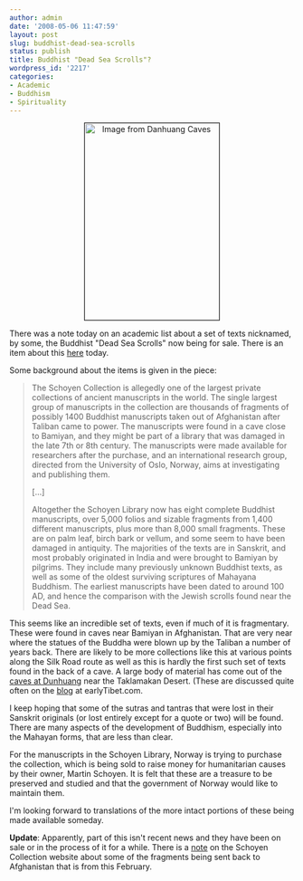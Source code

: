 ```yaml
---
author: admin
date: '2008-05-06 11:47:59'
layout: post
slug: buddhist-dead-sea-scrolls
status: publish
title: Buddhist "Dead Sea Scrolls"?
wordpress_id: '2217'
categories:
- Academic
- Buddhism
- Spirituality
---
```

<p align="center"><a href="http://www.flickr.com/photos/albill/2470939037/" title="Image from Danhuang Caves by albill, on Flickr"><img src="http://farm3.static.flickr.com/2003/2470939037_1b81129f82_o.jpg" border="1" width="238" height="348" alt="Image from Danhuang Caves" /></a></p>
 There was a note today on an academic list about a set of texts nicknamed, by some, the Buddhist "Dead Sea Scrolls" now being for sale. There is an item about this <a href="http://www.newsfinder.org/site/more/buddhist_scrolls_on_sale/">here</a> today.

Some background about the items is given in the piece:
<blockquote>The Schoyen Collection is allegedly one of the largest private collections of ancient manuscripts in the world. The single largest group of manuscripts in the collection are thousands of fragments of possibly 1400 Buddhist manuscripts taken out of Afghanistan after Taliban came to power. The manuscripts were found in a cave close to Bamiyan, and they might be part of a library that was damaged in the late 7th or 8th century. The manuscripts were made available for researchers after the purchase, and an international research group, directed from the University of Oslo, Norway, aims at investigating and publishing them.

[...]

Altogether the Schoyen Library now has eight complete Buddhist manuscripts, over 5,000 folios and sizable fragments from 1,400 different manuscripts, plus more than 8,000 small fragments. These are on palm leaf, birch bark or vellum, and some seem to have been damaged in antiquity. The majorities of the texts are in Sanskrit, and most probably originated in India and were brought to Bamiyan by pilgrims. They include many previously unknown Buddhist texts, as well as some of the oldest surviving scriptures of Mahayana Buddhism. The earliest manuscripts have been dated to around 100 AD, and hence the comparison with the Jewish scrolls found near the Dead Sea. </blockquote>
This seems like an incredible set of texts, even if much of it is fragmentary. These were found in caves near Bamiyan in Afghanistan. That are very near where the statues of the Buddha were blown up by the Taliban a number of years back. There are likely to be more collections like this at various points along the Silk Road route as well as this is hardly the first such set of texts found in the back of a cave. A large body of material has come out of the <a href="http://en.wikipedia.org/wiki/Mogao_Caves">caves at Dunhuang</a> near the Taklamakan Desert. (These are discussed quite often on the <a href="http://earlytibet.com/">blog</a> at earlyTibet.com.

I keep hoping that some of the sutras and tantras that were lost in their Sanskrit originals (or lost entirely except for a quote or two) will be found. There are many aspects of the development of Buddhism, especially into the Mahayan forms, that are less than clear.

For the manuscripts in the Schoyen Library, Norway is trying to purchase the collection, which is being sold to raise money for humanitarian causes by their owner, Martin Schoyen. It is felt that these are a treasure to be preserved and studied and that the government of Norway would like to maintain them. 

I'm looking forward to translations of the more intact portions of these being made available someday.

<b>Update</b>: Apparently, part of this isn't recent news and they have been on sale or in the process of it for a while. There is a <a href="http://www.schoyencollection.com/news_articles/donation2afghan-150208.htm">note</a> on the Schoyen Collection website about some of the fragments being sent back to Afghanistan that is from this February.

